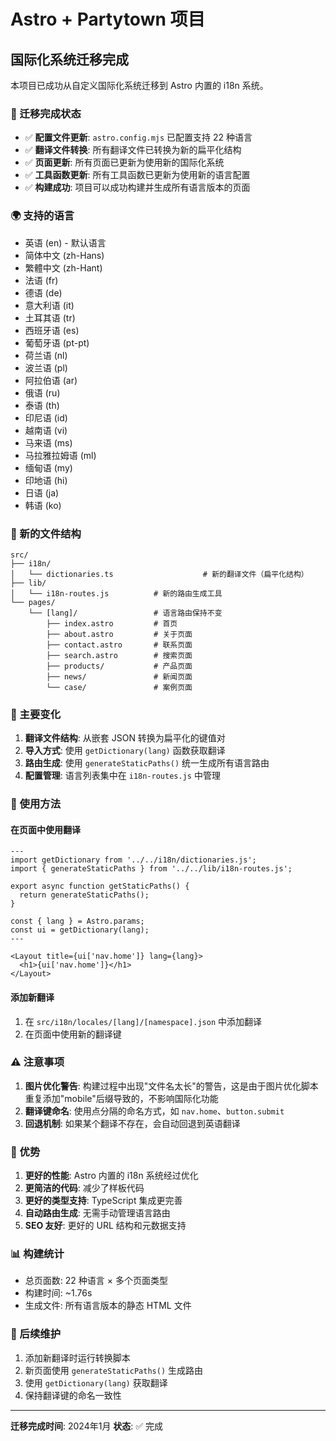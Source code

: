 # Astro + Partytown 项目

## 国际化系统迁移完成

本项目已成功从自定义国际化系统迁移到 Astro 内置的 i18n 系统。

### 🎉 迁移完成状态

- ✅ **配置文件更新**: `astro.config.mjs` 已配置支持 22 种语言
- ✅ **翻译文件转换**: 所有翻译文件已转换为新的扁平化结构
- ✅ **页面更新**: 所有页面已更新为使用新的国际化系统
- ✅ **工具函数更新**: 所有工具函数已更新为使用新的语言配置
- ✅ **构建成功**: 项目可以成功构建并生成所有语言版本的页面

### 🌍 支持的语言

- 英语 (en) - 默认语言
- 简体中文 (zh-Hans)
- 繁體中文 (zh-Hant)
- 法语 (fr)
- 德语 (de)
- 意大利语 (it)
- 土耳其语 (tr)
- 西班牙语 (es)
- 葡萄牙语 (pt-pt)
- 荷兰语 (nl)
- 波兰语 (pl)
- 阿拉伯语 (ar)
- 俄语 (ru)
- 泰语 (th)
- 印尼语 (id)
- 越南语 (vi)
- 马来语 (ms)
- 马拉雅拉姆语 (ml)
- 缅甸语 (my)
- 印地语 (hi)
- 日语 (ja)
- 韩语 (ko)

### 📁 新的文件结构

```
src/
├── i18n/
│   └── dictionaries.ts                    # 新的翻译文件（扁平化结构）
├── lib/
│   └── i18n-routes.js          # 新的路由生成工具
└── pages/
    └── [lang]/                 # 语言路由保持不变
        ├── index.astro         # 首页
        ├── about.astro         # 关于页面
        ├── contact.astro       # 联系页面
        ├── search.astro        # 搜索页面
        ├── products/           # 产品页面
        ├── news/               # 新闻页面
        └── case/               # 案例页面
```

### 🔧 主要变化

1. **翻译文件结构**: 从嵌套 JSON 转换为扁平化的键值对
2. **导入方式**: 使用 `getDictionary(lang)` 函数获取翻译
3. **路由生成**: 使用 `generateStaticPaths()` 统一生成所有语言路由
4. **配置管理**: 语言列表集中在 `i18n-routes.js` 中管理

### 🚀 使用方法

#### 在页面中使用翻译

```astro
---
import getDictionary from '../../i18n/dictionaries.js';
import { generateStaticPaths } from '../../lib/i18n-routes.js';

export async function getStaticPaths() {
  return generateStaticPaths();
}

const { lang } = Astro.params;
const ui = getDictionary(lang);
---

<Layout title={ui['nav.home']} lang={lang}>
  <h1>{ui['nav.home']}</h1>
</Layout>
```

#### 添加新翻译

1. 在 `src/i18n/locales/[lang]/[namespace].json` 中添加翻译
2. 在页面中使用新的翻译键

### ⚠️ 注意事项

1. **图片优化警告**: 构建过程中出现"文件名太长"的警告，这是由于图片优化脚本重复添加"mobile"后缀导致的，不影响国际化功能
2. **翻译键命名**: 使用点分隔的命名方式，如 `nav.home`、`button.submit`
3. **回退机制**: 如果某个翻译不存在，会自动回退到英语翻译

### 🎯 优势

1. **更好的性能**: Astro 内置的 i18n 系统经过优化
2. **更简洁的代码**: 减少了样板代码
3. **更好的类型支持**: TypeScript 集成更完善
4. **自动路由生成**: 无需手动管理语言路由
5. **SEO 友好**: 更好的 URL 结构和元数据支持

### 📊 构建统计

- 总页面数: 22 种语言 × 多个页面类型
- 构建时间: ~1.76s
- 生成文件: 所有语言版本的静态 HTML 文件

### 🔄 后续维护

1. 添加新翻译时运行转换脚本
2. 新页面使用 `generateStaticPaths()` 生成路由
3. 使用 `getDictionary(lang)` 获取翻译
4. 保持翻译键的命名一致性

---

**迁移完成时间**: 2024年1月
**状态**: ✅ 完成

